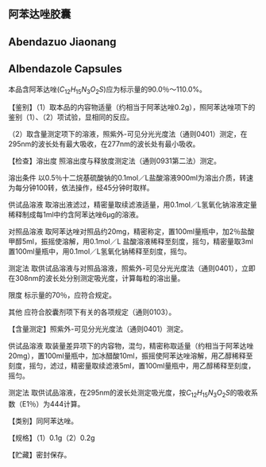 ## 阿苯达唑胶囊

## Abendazuo Jiaonang

## Albendazole Capsules

本品含阿苯达唑$(C_{12}H_{15}N_{3}O_{2}S)$应为标示量的90.0％～110.0%。

【鉴别】（1）取本品的内容物适量（约相当于阿苯达唑0.2g），照阿苯达唑项下的鉴别（1）、（2）项试验，显相同的反应。

（2）取含量测定项下的溶液，照紫外-可见分光光度法（通则0401）测定，在295nm的波长处有最大吸收，在277nm的波长处有最小吸收。

【检查】溶出度 照溶出度与释放度测定法（通则0931第二法）测定。

溶出条件 以0.5％十二烷基硫酸钠的0.1mol／L盐酸溶液900ml为溶出介质，转速为每分钟100转，依法操作，经45分钟时取样。

供试品溶液 取溶出液滤过，精密量取续滤液适量，用0.1mol／L氢氧化钠溶液定量稀释制成每1ml中约含阿苯达唑6μg的溶液。

对照品溶液 取阿苯达唑对照品约20mg，精密称定，置100ml量瓶中，加2％盐酸甲醇5ml，振摇使溶解，用0.1mol／L 盐酸溶液稀释至刻度，摇匀，精密量取3ml置100ml量瓶中，用0.1mol／L氢氧化钠稀释至刻度，摇匀。

测定法 取供试品溶液与对照品溶液，照紫外-可见分光光度法（通则0401），立即在308nm的波长处分别测定吸光度，计算每粒的溶出量。

限度 标示量的70％，应符合规定。

其他 应符合胶囊剂项下有关的各项规定（通则0103）。

【含量测定】照紫外-可见分光光度法（通则0401）测定。

供试品溶液 取装量差异项下的内容物，混匀，精密称取适量（约相当于阿苯达唑20mg），置100ml量瓶中，加冰醋酸10ml，振摇使阿苯达唑溶解，用乙醇稀释至刻度，摇匀，滤过，精密量取续滤液5ml，置100ml量瓶中，用乙醇稀释至刻度，摇匀。

测定法 取供试品溶液，在295nm的波长处测定吸光度，按$C_{12}H_{15}N_{3}O_{2}S$的吸收系数（E1％）为444计算。

【类别】同阿苯达唑。

【规格】（1）0.1g（2）0.2g

【贮藏】密封保存。